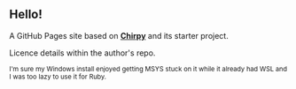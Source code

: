 ## Hello!
A GitHub Pages site based on [**Chirpy**][chirpy] and its starter project. 

Licence details within the author's repo.

<sub>I'm sure my Windows install enjoyed getting MSYS stuck on it while it already had WSL and I was too lazy to use it for Ruby.</sub>

[URL variables]::
[chirpy]: https://github.com/cotes2020/jekyll-theme-chirpy/
